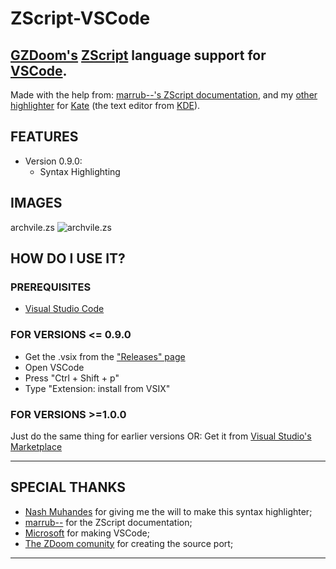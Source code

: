 # ZScript-VSCode
## [GZDoom's](https://zdoom.org/index) [ZScript](https://zdoom.org/wiki/ZScript) language support for [VSCode](https://code.visualstudio.com/).

Made with the help from: [marrub--'s ZScript documentation](https://github.com/marrub--/zdoom-doc), and my [other highlighter](https://github.com/KaptainMicila/Kate-ZScript-Highlighting) for [Kate](https://kate-editor.org/) (the text editor from [KDE](https://kde.org/)).

## FEATURES
- Version 0.9.0:
  - Syntax Highlighting

## IMAGES
archvile.zs
![archvile.zs](https://i.imgur.com/YroabmQ.png)

## HOW DO I USE IT?
### PREREQUISITES
- [Visual Studio Code](https://code.visualstudio.com/Download)

### FOR VERSIONS <= 0.9.0
- Get the .vsix from the ["Releases" page](https://github.com/KaptainMicila/ZScript-VSCode/releases)
- Open VSCode
- Press "Ctrl + Shift + p"
- Type "Extension: install from VSIX"

### FOR VERSIONS >=1.0.0
Just do the same thing for earlier versions
OR:
Get it from [Visual Studio's Marketplace](https://marketplace.visualstudio.com/vscode)

---
## SPECIAL THANKS
- [Nash Muhandes](https://github.com/nashmuhandes) for giving me the will to make this syntax highlighter;
- [marrub--](https://github.com/marrub--) for the ZScript documentation;
- [Microsoft](www.microsoft.com) for making VSCode;
- [The ZDoom comunity](https://zdoom.org/index) for creating the source port;
---
